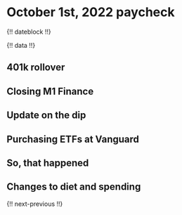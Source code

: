 # October 1st, 2022 paycheck

{!! dateblock !!}

{!! data !!}

## 401k rollover

## Closing M1 Finance

## Update on the dip

## Purchasing ETFs at Vanguard

## So, that happened

## Changes to diet and spending

{!! next-previous !!}
